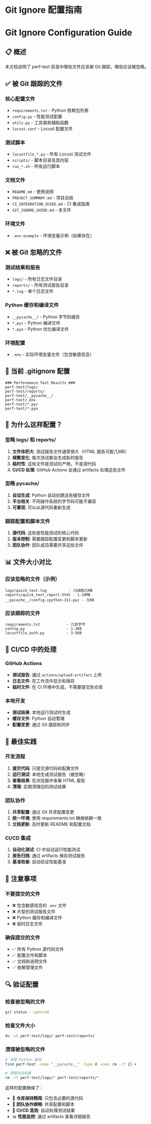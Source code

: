 # Git Ignore 配置指南
# Git Ignore Configuration Guide

## 📋 概述

本文档说明了 perf-test 目录中哪些文件应该被 Git 跟踪，哪些应该被忽略。

## ✅ 被 Git 跟踪的文件

### 核心配置文件
- `requirements.txt` - Python 依赖包列表
- `config.py` - 性能测试配置
- `utils.py` - 工具类和辅助函数
- `locust.conf` - Locust 配置文件

### 测试脚本
- `locustfile_*.py` - 所有 Locust 测试文件
- `scripts/` - 脚本目录及其内容
- `run_*.sh` - 所有运行脚本

### 文档文件
- `README.md` - 使用说明
- `PROJECT_SUMMARY.md` - 项目总结
- `CI_INTEGRATION_GUIDE.md` - CI 集成指南
- `GIT_IGNORE_GUIDE.md` - 本文件

### 环境文件
- `.env.example` - 环境变量示例（如果存在）

## ❌ 被 Git 忽略的文件

### 测试结果和报告
- `logs/` - 所有日志文件目录
- `reports/` - 所有测试报告目录
- `*.log` - 单个日志文件

### Python 缓存和编译文件
- `__pycache__/` - Python 字节码缓存
- `*.pyc` - Python 编译文件
- `*.pyo` - Python 优化编译文件

### 环境配置
- `.env` - 实际环境变量文件（包含敏感信息）

## 🔧 当前 .gitignore 配置

```gitignore
### Performance Test Results ###
perf-test/logs/
perf-test/reports/
perf-test/__pycache__/
perf-test/.env
perf-test/*.pyc
perf-test/*.pyo
```

## 🤔 为什么这样配置？

### 忽略 logs/ 和 reports/
1. **文件体积大**: 测试报告文件通常很大（HTML 报告可能几MB）
2. **频繁变化**: 每次测试都会生成新的报告
3. **临时性**: 这些文件是测试的产物，不是源代码
4. **CI/CD 处理**: GitHub Actions 会通过 artifacts 处理这些文件

### 忽略 __pycache__/
1. **自动生成**: Python 自动创建这些缓存文件
2. **平台相关**: 不同操作系统的字节码可能不兼容
3. **可重现**: 可以从源代码重新生成

### 跟踪配置和脚本文件
1. **源代码**: 这些是性能测试的核心代码
2. **版本控制**: 需要跟踪配置变更和脚本更新
3. **团队协作**: 团队成员需要共享这些文件

## 📊 文件大小对比

### 应该忽略的文件（示例）
```
logs/quick_test.log          - 几KB到几MB
reports/quick_test_report.html - 1-10MB
__pycache__/config.cpython-311.pyc - 几KB
```

### 应该跟踪的文件
```
requirements.txt            - 几百字节
config.py                   - 1-2KB
locustfile_auth.py          - 3-5KB
```

## 🔄 CI/CD 中的处理

### GitHub Actions
- **测试报告**: 通过 `actions/upload-artifact` 上传
- **日志文件**: 在工作流中显示和保存
- **临时文件**: 在 CI 环境中生成，不需要提交到仓库

### 本地开发
- **测试结果**: 本地运行测试时生成
- **缓存文件**: Python 自动管理
- **配置变更**: 通过 Git 跟踪和同步

## 🚀 最佳实践

### 开发流程
1. **提交代码**: 只提交源代码和配置文件
2. **运行测试**: 本地生成测试报告（被忽略）
3. **查看结果**: 在浏览器中查看 HTML 报告
4. **清理**: 定期清理旧的测试结果

### 团队协作
1. **共享配置**: 通过 Git 共享配置变更
2. **统一环境**: 使用 requirements.txt 确保依赖一致
3. **文档更新**: 及时更新 README 和配置文档

### CI/CD 集成
1. **自动化测试**: CI 中自动运行性能测试
2. **报告归档**: 通过 artifacts 保存测试报告
3. **基准检查**: 自动验证性能基准

## 📝 注意事项

### 不要提交的文件
- ❌ 包含敏感信息的 `.env` 文件
- ❌ 大型的测试报告文件
- ❌ Python 缓存和编译文件
- ❌ 临时日志文件

### 确保提交的文件
- ✅ 所有 Python 源代码文件
- ✅ 配置文件和脚本
- ✅ 文档和说明文件
- ✅ 依赖管理文件

## 🔍 验证配置

### 检查被忽略的文件
```bash
git status --ignored
```

### 检查文件大小
```bash
du -sh perf-test/logs/ perf-test/reports/
```

### 清理被忽略的文件
```bash
# 清理 Python 缓存
find perf-test -name "__pycache__" -type d -exec rm -rf {} +

# 清理测试结果
rm -rf perf-test/logs/* perf-test/reports/*
```

这样的配置确保了：
- 🎯 **仓库保持精简**: 只包含必要的源代码
- 🔄 **团队协作顺畅**: 共享配置和脚本
- 🚀 **CI/CD 高效**: 自动处理测试结果
- 📊 **性能监控**: 通过 artifacts 查看详细报告
